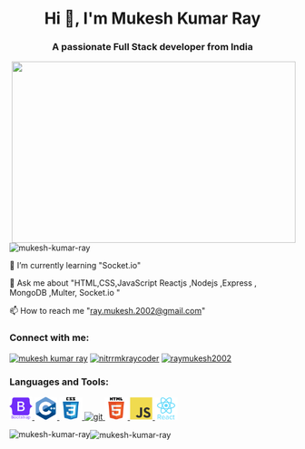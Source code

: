 <h1 align="center">Hi 👋, I'm Mukesh Kumar Ray</h1>
<h3 align="center">A passionate Full Stack developer from India</h3>
<img align="right" src="https://user-images.githubusercontent.com/55389276/140866485-8fb1c876-9a8f-4d6a-98dc-08c4981eaf70.gif" height="320" width="500">

<p align="left"> <img src="https://komarev.com/ghpvc/?username=mukesh-kumar-ray&label=Profile%20views&color=0e75b6&style=flat" alt="mukesh-kumar-ray" /> </p>

 🌱 I’m currently learning "Socket.io"</br>

 💬 Ask me about "HTML,CSS,JavaScript Reactjs ,Nodejs ,Express , MongoDB ,Multer, Socket.io "</br>

 📫 How to reach me "ray.mukesh.2002@gmail.com"

<h3 align="left">Connect with me:</h3>
<p align="left">
<a href="https://linkedin.com/in/mukesh kumar ray" target="blank"><img align="center" src="https://raw.githubusercontent.com/rahuldkjain/github-profile-readme-generator/master/src/images/icons/Social/linked-in-alt.svg" alt="mukesh kumar ray" height="30" width="40" /></a>
<a href="https://www.leetcode.com/nitrrmkraycoder" target="blank"><img align="center" src="https://raw.githubusercontent.com/rahuldkjain/github-profile-readme-generator/master/src/images/icons/Social/leet-code.svg" alt="nitrrmkraycoder" height="30" width="40" /></a>
<a href="https://auth.geeksforgeeks.org/user/raymukesh2002" target="blank"><img align="center" src="https://raw.githubusercontent.com/rahuldkjain/github-profile-readme-generator/master/src/images/icons/Social/geeks-for-geeks.svg" alt="raymukesh2002" height="30" width="40" /></a>
</p>

<h3 align="left">Languages and Tools:</h3>
<p align="left"> <a href="https://getbootstrap.com" target="_blank" rel="noreferrer"> <img src="https://raw.githubusercontent.com/devicons/devicon/master/icons/bootstrap/bootstrap-plain-wordmark.svg" alt="bootstrap" width="40" height="40"/> </a> <a href="https://www.w3schools.com/cpp/" target="_blank" rel="noreferrer"> <img src="https://raw.githubusercontent.com/devicons/devicon/master/icons/cplusplus/cplusplus-original.svg" alt="cplusplus" width="40" height="40"/> </a> <a href="https://www.w3schools.com/css/" target="_blank" rel="noreferrer"> <img src="https://raw.githubusercontent.com/devicons/devicon/master/icons/css3/css3-original-wordmark.svg" alt="css3" width="40" height="40"/> </a> <a href="https://git-scm.com/" target="_blank" rel="noreferrer"> <img src="https://www.vectorlogo.zone/logos/git-scm/git-scm-icon.svg" alt="git" width="40" height="40"/> </a> <a href="https://www.w3.org/html/" target="_blank" rel="noreferrer"> <img src="https://raw.githubusercontent.com/devicons/devicon/master/icons/html5/html5-original-wordmark.svg" alt="html5" width="40" height="40"/> </a> <a href="https://developer.mozilla.org/en-US/docs/Web/JavaScript" target="_blank" rel="noreferrer"> <img src="https://raw.githubusercontent.com/devicons/devicon/master/icons/javascript/javascript-original.svg" alt="javascript" width="40" height="40"/> </a> <a href="https://reactjs.org/" target="_blank" rel="noreferrer"> <img src="https://raw.githubusercontent.com/devicons/devicon/master/icons/react/react-original-wordmark.svg" alt="react" width="40" height="40"/> </a> </p>

<p><img align="left" src="https://github-readme-stats.vercel.app/api/top-langs?username=mukesh-kumar-ray&show_icons=true&locale=en&layout=compact" alt="mukesh-kumar-ray" /></p>

<p><img align="center" src="https://github-readme-streak-stats.herokuapp.com/?user=mukesh-kumar-ray&" alt="mukesh-kumar-ray" /></p>

